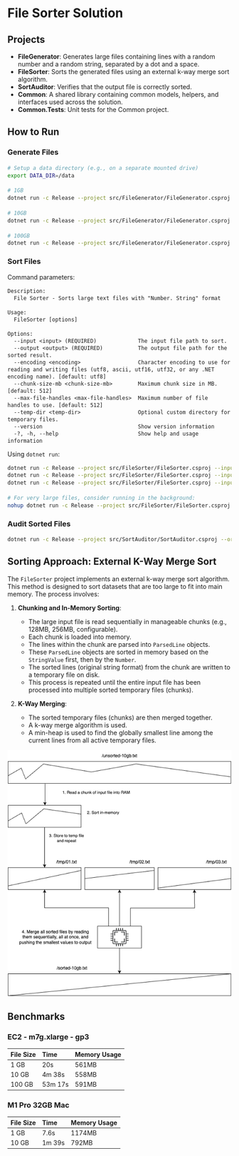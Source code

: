 # File Sorter Solution

## Projects

*   **FileGenerator**: Generates large files containing lines with a random number and a random string, separated by a dot and a space.
*   **FileSorter**: Sorts the generated files using an external k-way merge sort algorithm.
*   **SortAuditor**: Verifies that the output file is correctly sorted.
*   **Common**: A shared library containing common models, helpers, and interfaces used across the solution.
*   **Common.Tests**: Unit tests for the Common project.

## How to Run

### Generate Files

```bash
# Setup a data directory (e.g., on a separate mounted drive)
export DATA_DIR=/data

# 1GB
dotnet run -c Release --project src/FileGenerator/FileGenerator.csproj --size 1000 --output $DATA_DIR/input-1gb.txt

# 10GB
dotnet run -c Release --project src/FileGenerator/FileGenerator.csproj --size 10000 --output $DATA_DIR/input-10gb.txt

# 100GB
dotnet run -c Release --project src/FileGenerator/FileGenerator.csproj --size 100000 --output $DATA_DIR/input-100gb.txt
```

### Sort Files

Command parameters:
```
Description:
  File Sorter - Sorts large text files with "Number. String" format

Usage:
  FileSorter [options]

Options:
  --input <input> (REQUIRED)             The input file path to sort.
  --output <output> (REQUIRED)           The output file path for the sorted result.
  --encoding <encoding>                  Character encoding to use for reading and writing files (utf8, ascii, utf16, utf32, or any .NET encoding name). [default: utf8]
  --chunk-size-mb <chunk-size-mb>        Maximum chunk size in MB. [default: 512]
  --max-file-handles <max-file-handles>  Maximum number of file handles to use. [default: 512]
  --temp-dir <temp-dir>                  Optional custom directory for temporary files.
  --version                              Show version information
  -?, -h, --help                         Show help and usage information
```

Using `dotnet run`:
```bash
dotnet run -c Release --project src/FileSorter/FileSorter.csproj --input $DATA_DIR/input-1gb.txt --output $DATA_DIR/output-1gb.txt --temp-dir $DATA_DIR/temp
dotnet run -c Release --project src/FileSorter/FileSorter.csproj --input $DATA_DIR/input-10gb.txt --output $DATA_DIR/output-10gb.txt --temp-dir $DATA_DIR/temp
dotnet run -c Release --project src/FileSorter/FileSorter.csproj --input $DATA_DIR/input-100gb.txt --output $DATA_DIR/output-100gb.txt --temp-dir $DATA_DIR/temp

# For very large files, consider running in the background:
nohup dotnet run -c Release --project src/FileSorter/FileSorter.csproj --input $DATA_DIR/input-100gb.txt --output $DATA_DIR/output-100gb.txt --temp-dir $DATA_DIR/temp > output.log 2>&1 &
```

### Audit Sorted Files

```bash
dotnet run -c Release --project src/SortAuditor/SortAuditor.csproj --original-file $DATA_DIR/input-10gb.txt --sorted-file $DATA_DIR/output-10gb.txt
```

## Sorting Approach: External K-Way Merge Sort

The `FileSorter` project implements an external k-way merge sort algorithm. This method is designed to sort datasets that are too large to fit into main memory. The process involves:

1.  **Chunking and In-Memory Sorting**:
    *   The large input file is read sequentially in manageable chunks (e.g., 128MB, 256MB, configurable).
    *   Each chunk is loaded into memory.
    *   The lines within the chunk are parsed into `ParsedLine` objects.
    *   These `ParsedLine` objects are sorted in memory based on the `StringValue` first, then by the `Number`.
    *   The sorted lines (original string format) from the chunk are written to a temporary file on disk.
    *   This process is repeated until the entire input file has been processed into multiple sorted temporary files (chunks).

2.  **K-Way Merging**:
    *   The sorted temporary files (chunks) are then merged together.
    *   A k-way merge algorithm is used.
    *   A min-heap is used to find the globally smallest line among the current lines from all active temporary files.

![K-Way Merge Sort Diagram](k-way-merge-sort.png)

## Benchmarks

### EC2 - m7g.xlarge - gp3

| File Size | Time    | Memory Usage |
| :-------- | :------ | :----------- |
| 1 GB      | 20s     | 561MB        |
| 10 GB     | 4m 38s  | 558MB        |
| 100 GB    | 53m 17s | 591MB        |

### M1 Pro 32GB Mac

| File Size | Time   | Memory Usage |
| :-------- | :----- | :----------- |
| 1 GB      | 7.6s   | 1174MB       |
| 10 GB     | 1m 39s | 792MB        |
